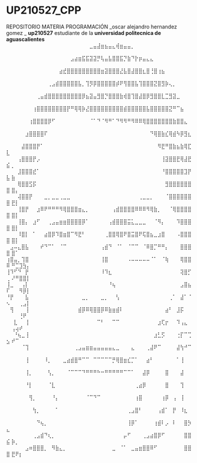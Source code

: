 # UP210527_CPP
REPOSITORIO MATERIA PROGRAMACIÓN 
_oscar alejandro hernandez gomez _ **up210527**
estudiante de la **universidad politecnica de aguascalientes**
⠀⠀⠀⠀⠀⠀⠀⠀⠀⠀⠀⠀⠀⠀⠀⠀⠀⠀⠀⠀⠀⠀⣀⣤⣼⣶⣦⣤⣄⢾⣶⣤⣤⡀⠀⠀⠀⠀⠀⠀⠀⠀⠀⠀⠀⠀⠀⠀⠀⠀ ⠀⠀⠀⠀⠀
⠀⠀⠀⠀⠀⠀⠀⠀⠀⠀⠀⠀⠀⠀⠀⠀⠀⣠⣴⣶⣯⣯⣽⣽⡛⢧⣤⣧⣿⣿⣯⡙⣷⠙⡗⡶⣤⣄⣄⠀⠀⠀⠀⠀⠀⠀⠀⠀⠀⠀ ⠀⠀⠀⠀⠀
⠀⠀⠀⠀⠀⠀⠀⠀⠀⠀⠀⠀⠀⠀⣴⣞⣿⣿⣿⣿⣿⣿⣿⣿⣿⣶⣽⣿⣿⣿⣜⣧⣿⣼⣿⣿⣆⣿⢘⣿⢰⣦⠀⠀⠀⠀⠀⠀⠀⠀ ⠀⠀⠀⠀⠀
⠀⠀⠀⠀⠀⠀⠀⠀⠀⠀⠀⢀⣠⣾⣿⣿⣿⣿⣿⣧⡀⢹⡻⡿⣿⣿⣿⣿⣿⡾⠟⢻⣿⣿⣧⢹⣿⣿⣿⣝⣿⣻⡷⢄⡀⠀⠀⠀⠀⠀ ⠀⠀⠀⠀⠀
⠀⠀⠀⠀⠀⠀⠀⠀⢀⣤⣾⣿⣿⣿⣿⣿⣿⣿⣿⣿⡿⣦⣽⣤⣻⣿⡙⣿⣿⣿⣷⢾⣿⢹⣿⣼⣿⡿⣻⣿⣿⣇⣉⣻⣽⣀⠀⠀⠀⠀ ⠀⠀⠀⠀⠀
⠀⠀⠀⠀⠀⠀⠀⢰⣿⣿⣿⣿⣿⣿⣿⣿⡟⠛⢿⢿⡷⣜⣿⣿⣿⣿⣿⣿⣿⣿⣿⣾⣿⣿⣿⣿⣿⣧⣿⣿⣿⣿⣿⣝⠛⠉⣦⠀⠀⠀ ⠀⠀⠀⠀⠀
⠀⠀⠀⠀⠀⠀⢰⣿⣿⣿⣿⡿⠋⠀⠀⠀⠀⠀⠀⠀⠀⠀⠈⠁⠙⠈⠻⠛⠁⠙⠻⠻⠛⠻⠿⠿⢿⣿⣿⣿⣿⣿⣿⣿⣷⣿⣿⣄⠀⠀ ⠀⠀⠀⠀⠀
⠀⠀⠀⠀⠀⣰⣿⣿⣿⣿⠏⠀⠀⠀⠀⠀⠀⠀⠀⠀⠀⠀⠀⠀⠀⠀⠀⠀⠀⠀⠀⠀⠀⠀⠀⠀⠀⠀⠙⢿⣿⣷⣎⢿⣾⠳⡿⣻⣆⠀ ⠀⠀⠀⠀⠀
⠀⠀⠀⠀⣼⣿⣿⣿⡟⠁⠀⠀⠀⠀⠀⠀⠀⠀⠀⠀⠀⠀⠀⠀⠀⠀⠀⠀⠀⠀⠀⠀⠀⠀⠀⠀⠀⠀⠀⠀⠻⣟⠛⣿⣷⣦⣷⢿⣏⣇ ⠀⠀⠀⠀⠀
⠀⠀⠀⢠⣿⣿⣿⡟⡠⠀⠀⠀⠀⠀⠀⠀⠀⠀⠀⠀⠀⠀⠀⠀⠀⠀⠀⠀⠀⠀⠀⠀⠀⠀⠀⠀⠀⠀⠀⠀⠀⢸⣽⣿⣿⣟⢿⣼⣟⣮ ⡀⠀⠀⠀⠀
⠀⠀⠀⣸⣿⣿⣿⣞⠁⠀⠀⠀⠀⠀⠀⠀⠀⠀⠀⠀⠀⠀⠀⠀⠀⠀⠀⠀⠀⠀⠀⠀⠀⠀⠀⠀⠀⠀⠀⠀⠀⠘⣿⣿⣿⣿⣿⣹⡟⣧ ⣷⠀⠀⠀⠀
⠀⠀⠀⢿⣿⣿⣫⡯⠀⠀⠀⠀⠀⠀⠀⠀⠀⠀⠀⠀⠀⠀⠀⠀⠀⠀⠀⠀⠀⠀⠀⠀⠀⠀⠀⠀⠀⠀⠀⠀⠀⠀⣻⣿⣿⣿⣿⣿⣿⣿ ⣿⡄⠀⠀⠀
⠀⠀⠀⢼⣿⣿⡟⠀⠀⠀⣀⡀⣀⣀⢀⣀⣀⠀⠀⠀⠀⠀⠀⠀⠀⠀⠀⠀⠀⠀⠀⠀⠀⠀⠀⢀⣀⣀⡀⠀⠀⠀⠈⣿⣿⣿⣿⣿⣿⣿ ⣟⡇⠀⠀⠀
⠀⠀⠀⢸⣿⡟⠀⠀⣰⠿⠟⠛⠛⠛⠻⢿⣿⣿⣿⣶⣄⡀⠀⠀⠀⠀⠀⠀⢠⣾⣿⣿⣿⣿⠿⠿⠿⠻⢿⣷⡀⠀⠀⠈⢿⣿⣿⣿⣿⣿ ⣿⡇⠀⠀⠀
⠀⠀⠀⢸⣿⡄⠀⣰⠋⠀⠀⢀⣠⣤⣶⣶⣿⣿⣿⣿⡿⠁⠀⠀⠀⠀⠀⢠⣾⣿⣿⣿⣭⣅⣀⣀⣀⠀⠀⠈⠻⡄⠀⠀⠀⠹⣿⣿⣿⣿ ⣿⡇⠀⠀⠀
⠀⠀⠀⠸⣿⡇⠀⠁⠀⠀⣴⣿⡿⠹⣿⣶⣿⠉⠻⣟⠃⠀⠀⠀⠀⠀⢀⣿⣿⢿⣿⠟⣿⣭⣿⠟⢯⣿⣦⣀⣰⣿⠀⠀⠀⠠⣿⣿⣿⣿ ⣿⡇⠀⠀⠀
⠀⣠⠤⣄⣿⣧⠀⠀⠀⠞⠙⠉⠁⠀⠈⠉⠀⠀⠀⠀⠀⠀⠀⠀⠀⢠⣾⠙⠀⠈⠁⠀⠈⠉⠉⠀⠈⠿⣿⡉⠛⠛⡄⠀⠀⠀⣿⣿⣿⣿ ⣿⠁⠀⠀⠀
⢰⣿⣤⡀⢹⣿⠀⠀⠀⠀⠀⠀⠀⠀⠀⠀⠀⠀⠀⠀⠀⠀⠀⠀⠀⢸⣿⠀⠀⠀⠀⠀⠠⠤⠤⠤⠤⠤⠈⠁⠀⠈⢷⠀⠀⠀⢿⣿⣿⠿ ⠛⣉⣹⣳⡄
⢸⠹⠋⠙⠀⡟⠀⠀⠀⠀⠀⠀⠀⠀⠀⠀⠀⠀⠀⠀⠀⠀⠀⠀⠀⠸⠹⣆⠀⠀⠀⠀⠀⠀⠀⠀⠀⠀⠀⠀⠀⠀⠀⠀⠀⠀⢽⣿⡋⢀ ⠜⠛⣿⣿⡇
⢸⣀⠀⠀⢠⡇⠀⠀⠀⠀⠀⠀⠀⠀⠀⠀⠀⠀⠀⠀⠀⠀⠀⠀⠀⠀⠀⠘⢦⠀⠀⠀⠀⠀⠀⠀⠀⠀⠀⠀⠀⠀⠀⠀⠀⠀⣠⣿⣦⠏ ⠀⠀⠻⡿⡇
⠘⡟⠀⠀⠀⣧⠀⠀⠀⠀⠀⠀⠀⠀⠀⠀⠀⠀⠀⠀⣀⡀⠀⠀⠀⣀⡀⠀⠀⢣⠀⠀⠀⠀⠀⠀⠀⠀⠀⠀⠀⠀⠀⢀⠁⠀⣼⠁⠈⠢ ⠀⠀⢀⣠⡇
⠀⢻⠀⠀⠀⢸⠀⠀⠀⠀⠀⠀⠀⠀⠀⠀⠀⠀⠀⣾⡿⠿⢿⣿⣿⡿⠿⣷⣶⣾⠇⠀⠀⠀⠀⠀⠀⠀⠀⠀⠀⠀⣴⠃⠀⣸⡯⠀⠀⠀ ⠀⠀⢘⠟⠀
⠀⠀⣇⠀⠀⢸⠀⠀⠀⠀⠀⠀⠀⠀⠀⠀⠀⠀⠀⠀⠀⠀⠀⠀⠉⠃⠀⠀⠉⠉⠀⠀⠀⠀⠀⠀⠀⠀⠀⠀⣰⢏⡖⠀⠀⠹⢠⣄⠀⠀ ⢠⢴⠞⠀⠀
⠀⠀⠘⢦⣀⢸⠀⠀⠀⠀⠀⠀⠀⠀⠀⠀⠀⠀⠀⠀⠀⠀⠀⠀⠀⠀⠀⠀⠀⠀⠀⠀⠀⠀⠀⠀⠀⠀⠀⣰⣃⡫⠀⠀⠀⢐⡏⠉⢉⣢ ⠞⠉⠀⠀⠀
⠀⠀⠀⠀⠈⢹⠀⠀⠀⠀⠀⠀⠀⠀⠀⠀⠀⠀⢀⣠⣤⣶⣶⣤⣤⣤⣤⣤⣄⣀⠀⠀⠀⣄⠀⠀⠀⢀⣼⠟⠉⠀⠀⠀⠀⣼⢳⠚⠉⠀ ⠀⠀⠀⠀⠀
⠀⠀⠀⠀⠀⢸⠀⠀⠀⠀⠸⡀⠀⠀⠀⣀⣴⣾⣿⠛⠉⠉⠀⠉⠉⠉⠉⠉⡛⢿⣿⣶⣎⡉⠁⠀⠀⣴⠃⠀⠀⠀⠀⠀⠀⠁⢸⠀⠀⠀ ⠀⠀⠀⠀⠀
⠀⠀⠀⠀⠀⢸⡀⠀⠀⠀⠀⢣⡀⠀⠀⠀⠈⠉⠉⠉⠙⠛⠛⠛⠓⠒⠛⠛⠛⠛⠛⠉⠉⠁⠀⠀⣼⡿⠀⠀⠀⠀⣿⠀⠀⠀⣼⠀⠀⠀ ⠀⠀⠀⠀⠀
⠀⠀⠀⠀⠀⠘⡇⠀⠀⠀⠀⠈⣇⠀⠀⠀⠀⠀⠀⠀⠀⠀⠀⠀⠀⠀⠀⠀⠀⠀⠀⠀⠀⠀⢀⣴⡿⠀⠀⠀⠀⠀⣿⠀⠀⠀⢹⠀⠀⠀ ⠀⠀⠀⠀⠀
⠀⠀⠀⠀⠀⠀⢻⡀⠀⠀⠀⠀⠘⡄⠀⠀⠀⠀⠀⠀⠀⠈⠉⠙⠉⠀⠀⠀⠀⠀⠀⠀⠀⠀⢰⣿⠀⠀⠀⠀⠀⢰⡿⠀⢠⠀⢸⠀⠀⠀ ⠀⠀⠀⠀⠀
⠀⠀⠀⠀⠀⠀⠀⢳⡀⠀⠀⠀⠀⠁⠀⠀⠀⠀⠀⠀⠀⠀⠀⠀⠀⠀⠀⠀⠀⠀⠀⠀⢀⣠⣿⠃⠀⠀⠀⠀⢠⣾⠁⠀⡟⠀⠸⣆⠀⠀ ⠀⠀⠀⠀⠀
⠀⠀⠀⠀⠀⠀⠀⠀⠙⢦⡀⠀⠀⠀⠀⠀⠀⠀⠀⠀⠀⠀⠀⠀⠀⠀⠀⠀⠀⠀⠀⠀⢸⡿⠁⠀⠀⠀⠀⢰⣾⠇⡠⠀⠇⠀⠀⣿⡳⣄ ⠀⠀⠀⠀⠀
⠀⠀⠀⠀⠀⠀⠀⢀⣠⣾⠙⢆⡀⠀⠀⠀⠀⠀⠀⠀⠀⠀⠀⠀⠀⠀⠀⠀⠀⠀⠀⡤⠋⠀⠀⠀⢀⣠⣴⣿⡿⠋⠀⠀⠀⠀⠀⣿⣿⣮ ⡷⡀⠀⠀⠀
⠀⠀⠀⠀⠀⣠⠶⣿⣿⣿⡀⠀⠻⣷⣄⡀⠀⠀⠀⠀⠀⠀⠀⠀⠀⠀⠀⠀⣀⠀⠈⠁⠀⣀⣤⣶⣿⣿⠿⠋⠀⠀⠀⠀⠀⠀⠀⣿⣿⣿ ⣟⠟⡆⠀⠀
